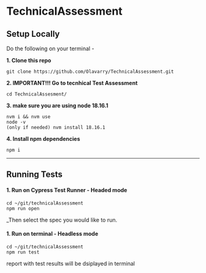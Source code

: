 # TechnicalAssessment

## Setup Locally

Do the following on your terminal -

**1. Clone this repo**

    git clone https://github.com/Olavarry/TechnicalAssessment.git

**2. IMPORTANT!!! Go to tecnhical Test Assessment**

    cd TechnicalAssesment/

**3. make sure you are using node 18.16.1**

    nvm i && nvm use
    node -v
    (only if needed) nvm install 18.16.1

**4. Install npm dependencies**

    npm i

---

## Running Tests

#### 1. Run on Cypress Test Runner - Headed mode

    cd ~/git/technicalAssessment
    npm run open

_Then select the spec you would like to run.

#### 1. Run on terminal - Headless mode

    cd ~/git/technicalAssessment
    npm run test

report with test results will be dsiplayed in terminal
